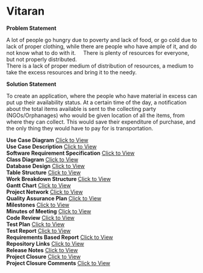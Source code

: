 # Vitaran
<b>Problem Statement</b>  

A lot of people go hungry due to poverty and lack of food, or go cold due to lack of proper clothing, while there are people who have ample of it, and do not know what to do with it.    
There is plenty of resources for everyone, but not properly distributed.    
There is a lack of proper medium of distribution of resources, a medium to take the excess resources and bring it to the needy.  



<b>Solution Statement</b>   

To create an application, where the people who have material in excess can put up their availability status.
At a certain time of the day, a notification about the total items available is sent to the collecting party (NGOs/Orphanages) who would be given location of all the items, from where they can collect.
This would save their expenditure of purchase, and the only thing they would have to pay for is transportation.


<b>Use Case Diagram</b>  <a href = "https://github.com/bhaskarcodes/Vitaran/blob/master/Quarks.ClassDiagram.jpg">Click to View</a>  
<b>Use Case Description</b>  <a href = "https://github.com/bhaskarcodes/Vitaran/blob/master/Quarks.ClassDiagram.jpg">Click to View</a>  
<b>Software Requirement Specification</b>  <a href = "https://github.com/bhaskarcodes/Vitaran/blob/master/Quarks.ClassDiagram.jpg">Click to View</a>  
<b>Class Diagram</b>   <a href = "https://github.com/bhaskarcodes/Vitaran/blob/master/Quarks.ClassDiagram.jpg">Click to View</a>  
<b>Database Design</b>  <a href = "https://github.com/bhaskarcodes/Vitaran/blob/master/Quarks.ClassDiagram.jpg">Click to View</a>  
<b>Table Structure</b>  <a href = "https://github.com/bhaskarcodes/Vitaran/blob/master/Quarks.ClassDiagram.jpg">Click to View</a>  
<b>Work Breakdown Structure  </b>  <a href = "https://github.com/bhaskarcodes/Vitaran/blob/master/Quarks.ClassDiagram.jpg">Click to View</a>  
<b>Gantt Chart</b>  <a href = "https://github.com/bhaskarcodes/Vitaran/blob/master/Quarks.ClassDiagram.jpg">Click to View</a>  
<b>Project Network</b>  <a href = "https://github.com/bhaskarcodes/Vitaran/blob/master/Quarks.ClassDiagram.jpg">Click to View</a>  
<b>Quality Assurance Plan</b>  <a href = "https://github.com/bhaskarcodes/Vitaran/blob/master/Quarks.ClassDiagram.jpg">Click to View</a>  
<b>Milestones</b>  <a href = "https://github.com/bhaskarcodes/Vitaran/blob/master/Quarks.ClassDiagram.jpg">Click to View</a>  
<b>Minutes of Meeting</b>  <a href = "https://github.com/bhaskarcodes/Vitaran/blob/master/Quarks.ClassDiagram.jpg">Click to View</a>  
<b>Code Review</b>  <a href = "https://github.com/bhaskarcodes/Vitaran/blob/master/Quarks.ClassDiagram.jpg">Click to View</a>  
<b>Test Plan</b>  <a href = "https://github.com/bhaskarcodes/Vitaran/blob/master/Quarks.ClassDiagram.jpg">Click to View</a>  
<b>Test Report</b>  <a href = "https://github.com/bhaskarcodes/Vitaran/blob/master/Quarks.ClassDiagram.jpg">Click to View</a>  
<b>Requirements Based Report</b>  <a href = "https://github.com/bhaskarcodes/Vitaran/blob/master/Quarks.ClassDiagram.jpg">Click to View</a>  
<b>Repository Links</b>  <a href = "https://github.com/bhaskarcodes/Vitaran/blob/master/Quarks.ClassDiagram.jpg">Click to View</a>  
<b>Release Notes</b>  <a href = "https://github.com/bhaskarcodes/Vitaran/blob/master/Quarks.ClassDiagram.jpg">Click to View</a>  
<b>Project Closure</b>   <a href = "https://github.com/bhaskarcodes/Vitaran/blob/master/Quarks.ClassDiagram.jpg">Click to View</a>  
<b>Project Closure Comments</b> <a href = "https://github.com/bhaskarcodes/Vitaran/blob/master/Quarks.ClassDiagram.jpg">Click to View</a>  
